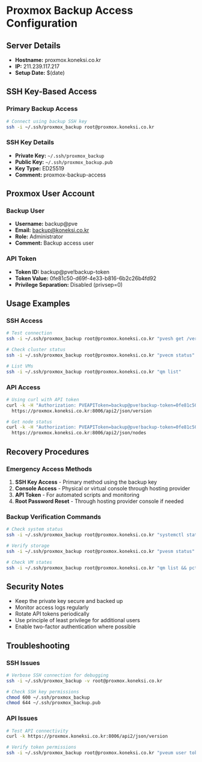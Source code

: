 # Proxmox Backup Access Configuration

## Server Details
- **Hostname:** proxmox.koneksi.co.kr
- **IP:** 211.239.117.217
- **Setup Date:** $(date)

## SSH Key-Based Access

### Primary Backup Access
```bash
# Connect using backup SSH key
ssh -i ~/.ssh/proxmox_backup root@proxmox.koneksi.co.kr
```

### SSH Key Details
- **Private Key:** `~/.ssh/proxmox_backup`
- **Public Key:** `~/.ssh/proxmox_backup.pub`
- **Key Type:** ED25519
- **Comment:** proxmox-backup-access

## Proxmox User Account

### Backup User
- **Username:** backup@pve
- **Email:** backup@koneksi.co.kr
- **Role:** Administrator
- **Comment:** Backup access user

### API Token
- **Token ID:** backup@pve!backup-token
- **Token Value:** 0fe81c50-d69f-4e33-b816-6b2c26b4fd92
- **Privilege Separation:** Disabled (privsep=0)

## Usage Examples

### SSH Access
```bash
# Test connection
ssh -i ~/.ssh/proxmox_backup root@proxmox.koneksi.co.kr "pvesh get /version"

# Check cluster status
ssh -i ~/.ssh/proxmox_backup root@proxmox.koneksi.co.kr "pvecm status"

# List VMs
ssh -i ~/.ssh/proxmox_backup root@proxmox.koneksi.co.kr "qm list"
```

### API Access
```bash
# Using curl with API token
curl -k -H "Authorization: PVEAPIToken=backup@pve!backup-token=0fe81c50-d69f-4e33-b816-6b2c26b4fd92" \
  https://proxmox.koneksi.co.kr:8006/api2/json/version

# Get node status
curl -k -H "Authorization: PVEAPIToken=backup@pve!backup-token=0fe81c50-d69f-4e33-b816-6b2c26b4fd92" \
  https://proxmox.koneksi.co.kr:8006/api2/json/nodes
```

## Recovery Procedures

### Emergency Access Methods
1. **SSH Key Access** - Primary method using the backup key
2. **Console Access** - Physical or virtual console through hosting provider
3. **API Token** - For automated scripts and monitoring
4. **Root Password Reset** - Through hosting provider console if needed

### Backup Verification Commands
```bash
# Check system status
ssh -i ~/.ssh/proxmox_backup root@proxmox.koneksi.co.kr "systemctl status pveproxy pvedaemon"

# Verify storage
ssh -i ~/.ssh/proxmox_backup root@proxmox.koneksi.co.kr "pvesm status"

# Check VM states
ssh -i ~/.ssh/proxmox_backup root@proxmox.koneksi.co.kr "qm list && pct list"
```

## Security Notes

- Keep the private key secure and backed up
- Monitor access logs regularly
- Rotate API tokens periodically
- Use principle of least privilege for additional users
- Enable two-factor authentication where possible

## Troubleshooting

### SSH Issues
```bash
# Verbose SSH connection for debugging
ssh -i ~/.ssh/proxmox_backup -v root@proxmox.koneksi.co.kr

# Check SSH key permissions
chmod 600 ~/.ssh/proxmox_backup
chmod 644 ~/.ssh/proxmox_backup.pub
```

### API Issues
```bash
# Test API connectivity
curl -k https://proxmox.koneksi.co.kr:8006/api2/json/version

# Verify token permissions
ssh -i ~/.ssh/proxmox_backup root@proxmox.koneksi.co.kr "pveum user token list backup@pve"
```
